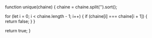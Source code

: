 <!-- Implement an algorithm to determine if a string has all unique characters. What if you cannot use additional data structures? -->
<!-- Implémentez un algorithme pour déterminer si une chaîne de caractères contient uniquement des caractères uniques. Que faire si vous ne pouvez pas utiliser de structures de données supplémentaires ? -->
function unique(chaine) {
  chaine = chaine.split('').sort();

  for (let i = 0; i < chaine.length - 1; i++) {
    if (chaine[i] === chaine[i + 1]) {
      return false;
    }
  }

  return true;
}